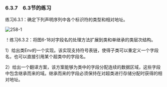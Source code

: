 ### 6.3.7　6.3节的练习

练习6.3.1：确定下列声明序列中各个标识符的类型和相对地址。

![258-1](../Images/image04406.jpeg)

！练习6.3.2：将图6-18对字段名的处理方法扩展到类和单继承的类层次结构。

1）给出类Env的一个实现。该实现支持符号表链，使得子类可以重定义一个字段名，也可以直接引用某个超类中的字段名。

2）给出一个翻译方案，该方案能够为类中的字段分配连续的数据区域，这些字段中包含继承而来的域。继承而来的字段必须保持在对超类进行存储分配时获得的相对地址。
